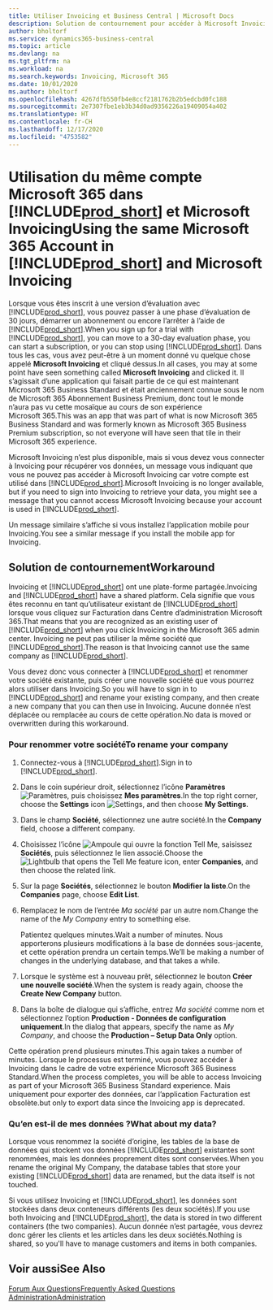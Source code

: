 ```yaml
---
title: Utiliser Invoicing et Business Central | Microsoft Docs
description: Solution de contournement pour accéder à Microsoft Invoicing lorsque vous vous êtes inscrit à Dynamics 365 Business Central.
author: bholtorf
ms.service: dynamics365-business-central
ms.topic: article
ms.devlang: na
ms.tgt_pltfrm: na
ms.workload: na
ms.search.keywords: Invoicing, Microsoft 365
ms.date: 10/01/2020
ms.author: bholtorf
ms.openlocfilehash: 4267dfb550fb4e8ccf2181762b2b5edcbd0fc188
ms.sourcegitcommit: 2e7307fbe1eb3b34d0ad9356226a19409054a402
ms.translationtype: HT
ms.contentlocale: fr-CH
ms.lasthandoff: 12/17/2020
ms.locfileid: "4753582"
---
```

# <a name="using-the-same-microsoft-365-account-in-prod_short-and-microsoft-invoicing"></a><span data-ttu-id="79cec-103">Utilisation du même compte Microsoft 365 dans [!INCLUDE[prod_short](includes/prod_long.md)] et Microsoft Invoicing</span><span class="sxs-lookup"><span data-stu-id="79cec-103">Using the same Microsoft 365 Account in [!INCLUDE[prod_short](includes/prod_long.md)] and Microsoft Invoicing</span></span>
<span data-ttu-id="79cec-104">Lorsque vous êtes inscrit à une version d’évaluation avec [!INCLUDE[prod_short](includes/prod_short.md)], vous pouvez passer à une phase d’évaluation de 30 jours, démarrer un abonnement ou encore l’arrêter à l’aide de [!INCLUDE[prod_short](includes/prod_short.md)].</span><span class="sxs-lookup"><span data-stu-id="79cec-104">When you sign up for a trial with [!INCLUDE[prod_short](includes/prod_short.md)], you can move to a 30-day evaluation phase, you can start a subscription, or you can stop using [!INCLUDE[prod_short](includes/prod_short.md)].</span></span> <span data-ttu-id="79cec-105">Dans tous les cas, vous avez peut-être à un moment donné vu quelque chose appelé **Microsoft Invoicing** et cliqué dessus.</span><span class="sxs-lookup"><span data-stu-id="79cec-105">In all cases, you may at some point have seen something called **Microsoft Invoicing** and clicked it.</span></span> <span data-ttu-id="79cec-106">Il s’agissait d’une application qui faisait partie de ce qui est maintenant Microsoft 365 Business Standard et était anciennement connue sous le nom de Microsoft 365 Abonnement Business Premium, donc tout le monde n’aura pas vu cette mosaïque au cours de son expérience Microsoft 365.</span><span class="sxs-lookup"><span data-stu-id="79cec-106">This was an app that was part of what is now Microsoft 365 Business Standard and was formerly known as Microsoft 365 Business Premium subscription, so not everyone will have seen that tile in their Microsoft 365 experience.</span></span>  

<span data-ttu-id="79cec-107">Microsoft Invoicing n’est plus disponible, mais si vous devez vous connecter à Invoicing pour récupérer vos données, un message vous indiquant que vous ne pouvez pas accéder à Microsoft Invoicing car votre compte est utilisé dans [!INCLUDE[prod_short](includes/prod_short.md)].</span><span class="sxs-lookup"><span data-stu-id="79cec-107">Microsoft Invoicing is no longer available, but if you need to sign into Invoicing to retrieve your data, you might see a message that you cannot access Microsoft Invoicing because your account is used in [!INCLUDE[prod_short](includes/prod_short.md)].</span></span>  

<span data-ttu-id="79cec-108">Un message similaire s’affiche si vous installez l’application mobile pour Invoicing.</span><span class="sxs-lookup"><span data-stu-id="79cec-108">You see a similar message if you install the mobile app for Invoicing.</span></span>  

## <a name="workaround"></a><span data-ttu-id="79cec-109">Solution de contournement</span><span class="sxs-lookup"><span data-stu-id="79cec-109">Workaround</span></span>
<span data-ttu-id="79cec-110">Invoicing et [!INCLUDE[prod_short](includes/prod_short.md)] ont une plate-forme partagée.</span><span class="sxs-lookup"><span data-stu-id="79cec-110">Invoicing and [!INCLUDE[prod_short](includes/prod_short.md)] have a shared platform.</span></span> <span data-ttu-id="79cec-111">Cela signifie que vous êtes reconnu en tant qu’utilisateur existant de [!INCLUDE[prod_short](includes/prod_short.md)] lorsque vous cliquez sur Facturation dans Centre d’administration Microsoft 365.</span><span class="sxs-lookup"><span data-stu-id="79cec-111">That means that you are recognized as an existing user of [!INCLUDE[prod_short](includes/prod_short.md)] when you click Invoicing in the Microsoft 365 admin center.</span></span> <span data-ttu-id="79cec-112">Invoicing ne peut pas utiliser la même société que [!INCLUDE[prod_short](includes/prod_short.md)].</span><span class="sxs-lookup"><span data-stu-id="79cec-112">The reason is that Invoicing cannot use the same company as [!INCLUDE[prod_short](includes/prod_short.md)].</span></span>  

<span data-ttu-id="79cec-113">Vous devez donc vous connecter à [!INCLUDE[prod_short](includes/prod_short.md)] et renommer votre société existante, puis créer une nouvelle société que vous pourrez alors utiliser dans Invoicing.</span><span class="sxs-lookup"><span data-stu-id="79cec-113">So you will have to sign in to [!INCLUDE[prod_short](includes/prod_short.md)] and rename your existing company, and then create a new company that you can then use in Invoicing.</span></span> <span data-ttu-id="79cec-114">Aucune donnée n’est déplacée ou remplacée au cours de cette opération.</span><span class="sxs-lookup"><span data-stu-id="79cec-114">No data is moved or overwritten during this workaround.</span></span>

### <a name="to-rename-your-company"></a><span data-ttu-id="79cec-115">Pour renommer votre société</span><span class="sxs-lookup"><span data-stu-id="79cec-115">To rename your company</span></span>
1. <span data-ttu-id="79cec-116">Connectez-vous à [!INCLUDE[prod_short](includes/prod_short.md)].</span><span class="sxs-lookup"><span data-stu-id="79cec-116">Sign in to [!INCLUDE[prod_short](includes/prod_short.md)].</span></span>
2. <span data-ttu-id="79cec-117">Dans le coin supérieur droit, sélectionnez l’icône **Paramètres** ![Paramètres](media/ui-experience/settings_icon_small.png "Icône Paramètres du tableau de bord"), puis choisissez **Mes paramètres**.</span><span class="sxs-lookup"><span data-stu-id="79cec-117">In the top right corner, choose the **Settings** icon ![Settings](media/ui-experience/settings_icon_small.png "Settings icon for role center"), and then choose **My Settings**.</span></span>
3. <span data-ttu-id="79cec-118">Dans le champ **Société**, sélectionnez une autre société.</span><span class="sxs-lookup"><span data-stu-id="79cec-118">In the **Company** field, choose a different company.</span></span>
4. <span data-ttu-id="79cec-119">Choisissez l’icône ![Ampoule qui ouvre la fonction Tell Me](media/ui-search/search_small.png "Dites-moi ce que vous voulez faire"), saisissez **Sociétés**, puis sélectionnez le lien associé.</span><span class="sxs-lookup"><span data-stu-id="79cec-119">Choose the ![Lightbulb that opens the Tell Me feature](media/ui-search/search_small.png "Tell me what you want to do") icon, enter **Companies**, and then choose the related link.</span></span>  
5. <span data-ttu-id="79cec-120">Sur la page **Sociétés**, sélectionnez le bouton **Modifier la liste**.</span><span class="sxs-lookup"><span data-stu-id="79cec-120">On the **Companies** page, choose **Edit List**.</span></span>  
6. <span data-ttu-id="79cec-121">Remplacez le nom de l’entrée *Ma société* par un autre nom.</span><span class="sxs-lookup"><span data-stu-id="79cec-121">Change the name of the *My Company* entry to something else.</span></span>  

    <span data-ttu-id="79cec-122">Patientez quelques minutes.</span><span class="sxs-lookup"><span data-stu-id="79cec-122">Wait a number of minutes.</span></span> <span data-ttu-id="79cec-123">Nous apporterons plusieurs modifications à la base de données sous-jacente, et cette opération prendra un certain temps.</span><span class="sxs-lookup"><span data-stu-id="79cec-123">We’ll be making a number of changes in the underlying database, and that takes a while.</span></span>
7.  <span data-ttu-id="79cec-124">Lorsque le système est à nouveau prêt, sélectionnez le bouton **Créer une nouvelle société**.</span><span class="sxs-lookup"><span data-stu-id="79cec-124">When the system is ready again, choose the **Create New Company** button.</span></span>  
8.  <span data-ttu-id="79cec-125">Dans la boîte de dialogue qui s’affiche, entrez *Ma société* comme nom et sélectionnez l’option **Production - Données de configuration uniquement**.</span><span class="sxs-lookup"><span data-stu-id="79cec-125">In the dialog that appears, specify the name as *My Company*, and choose the **Production – Setup Data Only** option.</span></span>  

<span data-ttu-id="79cec-126">Cette opération prend plusieurs minutes.</span><span class="sxs-lookup"><span data-stu-id="79cec-126">This again takes a number of minutes.</span></span> <span data-ttu-id="79cec-127">Lorsque le processus est terminé, vous pouvez accéder à Invoicing dans le cadre de votre expérience Microsoft 365 Business Standard.</span><span class="sxs-lookup"><span data-stu-id="79cec-127">When the process completes, you will be able to access Invoicing as part of your Microsoft 365 Business Standard experience.</span></span> <span data-ttu-id="79cec-128">Mais uniquement pour exporter des données, car l’application Facturation est obsolète.</span><span class="sxs-lookup"><span data-stu-id="79cec-128">but only to export data since the Invoicing app is deprecated.</span></span>  

### <a name="what-about-my-data"></a><span data-ttu-id="79cec-129">Qu’en est-il de mes données ?</span><span class="sxs-lookup"><span data-stu-id="79cec-129">What about my data?</span></span>
<span data-ttu-id="79cec-130">Lorsque vous renommez la société d’origine, les tables de la base de données qui stockent vos données [!INCLUDE[prod_short](includes/prod_short.md)] existantes sont renommées, mais les données proprement dites sont conservées.</span><span class="sxs-lookup"><span data-stu-id="79cec-130">When you rename the original My Company, the database tables that store your existing [!INCLUDE[prod_short](includes/prod_short.md)] data are renamed, but the data itself is not touched.</span></span>  

<span data-ttu-id="79cec-131">Si vous utilisez Invoicing et [!INCLUDE[prod_short](includes/prod_short.md)], les données sont stockées dans deux conteneurs différents (les deux sociétés).</span><span class="sxs-lookup"><span data-stu-id="79cec-131">If you use both Invoicing and [!INCLUDE[prod_short](includes/prod_short.md)], the data is stored in two different containers (the two companies).</span></span> <span data-ttu-id="79cec-132">Aucun donnée n’est partagée, vous devrez donc gérer les clients et les articles dans les deux sociétés.</span><span class="sxs-lookup"><span data-stu-id="79cec-132">Nothing is shared, so you'll have to manage customers and items in both companies.</span></span>  

## <a name="see-also"></a><span data-ttu-id="79cec-133">Voir aussi</span><span class="sxs-lookup"><span data-stu-id="79cec-133">See Also</span></span>
[<span data-ttu-id="79cec-134">Forum Aux Questions</span><span class="sxs-lookup"><span data-stu-id="79cec-134">Frequently Asked Questions</span></span>](across-faq.md)  
[<span data-ttu-id="79cec-135">Administration</span><span class="sxs-lookup"><span data-stu-id="79cec-135">Administration</span></span>](admin-setup-and-administration.md)  
